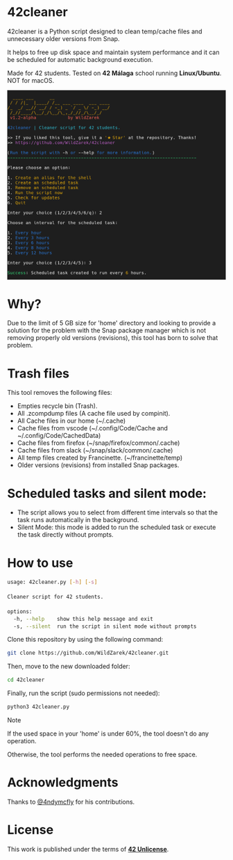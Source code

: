 # 42cleaner

42cleaner is a Python script designed to clean temp/cache files and unnecessary older versions from Snap.

It helps to free up disk space and maintain system performance and it can be scheduled for automatic background execution.

Made for 42 students. Tested on **42 Málaga** school running **Linux/Ubuntu**. NOT for macOS.

<img src="assets/run.png" alt="Script running" align="center" />

# Why?

Due to the limit of 5 GB size for 'home' directory and looking to provide a solution
for the problem with the Snap package manager which is not removing properly
old versions (revisions), this tool has born to solve that problem.

# Trash files

This tool removes the following files:

- Empties recycle bin (Trash).
- All .zcompdump files (A cache file used by compinit).
- All Cache files in our home (~/.cache)
- Cache files from vscode (~/.config/Code/Cache and ~/.config/Code/CachedData)
- Cache files from firefox (~/snap/firefox/common/.cache)
- Cache files from slack (~/snap/slack/common/.cache)
- All temp files created by Francinette. (~/francinette/temp)
- Older versions (revisions) from installed Snap packages.

# Scheduled tasks and silent mode:

- The script allows you to select from different time intervals so that the task runs automatically in the background.
- Silent Mode: this mode is added to run the scheduled task or execute the task directly without prompts.

# How to use

```bash
usage: 42cleaner.py [-h] [-s]

Cleaner script for 42 students.

options:
  -h, --help    show this help message and exit
  -s, --silent  run the script in silent mode without prompts
```

Clone this repository by using the following command:

```bash
git clone https://github.com/WildZarek/42cleaner.git
```

Then, move to the new downloaded folder:

```bash
cd 42cleaner
```

Finally, run the script (sudo permissions not needed):

```bash
python3 42cleaner.py
```

> [!NOTE]
> If the used space in your 'home' is under 60%, the tool doesn't do any operation.
>
> Otherwise, the tool performs the needed operations to free space.

# Acknowledgments

Thanks to [@4ndymcfly](https://github.com/4ndymcfly) for his contributions.

# License

This work is published under the terms of **[42 Unlicense](https://github.com/gcamerli/42unlicense)**.